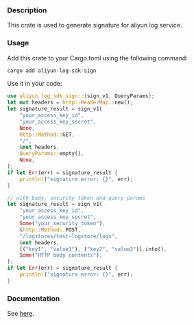 ### Description
This crate is used to generate signature for aliyun log service.

### Usage
Add this crate to your Cargo.toml using the following command:
```bash
cargo add aliyun-log-sdk-sign
```

Use it in your code:
```rust
use aliyun_log_sdk_sign::{sign_v1, QueryParams};
let mut headers = http::HeaderMap::new();
let signature_result = sign_v1(
    "your_access_key_id",
    "your_access_key_secret",
    None,
    http::Method::GET,
    "/",
    &mut headers,
    QueryParams::empty(),
    None,
);
if let Err(err) = signature_result {
    println!("signature error: {}", err);
}

// with body, security token and query params
let signature_result = sign_v1(
    "your_access_key_id",
    "your_access_key_secret",
    Some("your_security_token"),
    &http::Method::POST,
    "/logstores/test-logstore/logs",
    &mut headers,
    [("key1", "value1"), ("key2", "value2")].into(),
    Some("HTTP body contents"),
);
if let Err(err) = signature_result {
    println!("signature error: {}", err);
}
```

### Documentation
See [here](https://docs.rs/aliyun-log-sdk-sign).
